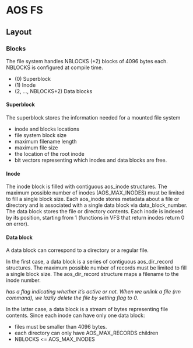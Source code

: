 # AOS FS #

## Layout ##

### Blocks ###

The file system handles NBLOCKS (+2) blocks of 4096 bytes each. NBLOCKS is configured at compile time.
* (0) Superblock
* (1) Inode
* (2, ..., NBLOCKS+2) Data blocks

#### Superblock ####

The superblock stores the information needed for a mounted file system
* inode and blocks locations
* file system block size
* maximum filename length
* maximum file size
* the location of the root inode 
* bit vectors representing which inodes and data blocks are free.

#### Inode ####

The inode block is filled with contiguous aos_inode structures. 
The maximum possible number of inodes (AOS_MAX_INODES) must be limited to fill a single block size.
Each aos_inode stores metadata about a file or directory and is associated with a single data block via data_block_number. 
The data block stores the file or directory contents. 
Each inode is indexed by its position, starting from 1 (functions in VFS that return inodes return 0 on error).

#### Data block ####

A data block can correspond to a directory or a regular file.

In the first case, a data block is a series of contiguous aos_dir_record structures.
The maximum possible number of records must be limited to fill a single block size.
The aos_dir_record structure maps a filename to the inode number. 

*has a flag indicating whether it’s active or not. When we unlink a file (rm command), we lazily delete the file by setting flag to 0.*

In the latter case, a data block is a stream of bytes representing file contents. 
Since each inode can have only one data block:
* files must be smaller than 4096 bytes.
* each directory can only have AOS_MAX_RECORDS children
* NBLOCKS <= AOS_MAX_INODES
